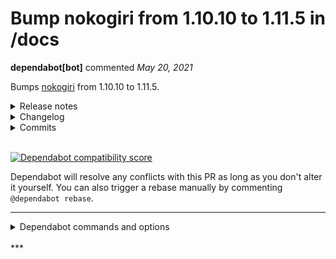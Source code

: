 # Bump nokogiri from 1.10.10 to 1.11.5 in /docs

**dependabot[bot]** commented *May 20, 2021*

Bumps [nokogiri](https://github.com/sparklemotion/nokogiri) from 1.10.10 to 1.11.5.
<details>
<summary>Release notes</summary>
<p><em>Sourced from <a href="https://github.com/sparklemotion/nokogiri/releases">nokogiri's releases</a>.</em></p>
<blockquote>
<h2>1.11.5 / 2021-05-19</h2>
<h3>Fixed</h3>
<p>[Windows CRuby] Work around segfault at process exit on Windows when using libxml2 system DLLs.</p>
<p>libxml 2.9.12 introduced new behavior to avoid memory leaks when unloading libxml2 shared libraries (see <a href="https://gitlab.gnome.org/GNOME/libxml2/-/merge_requests/66">libxml/!66</a>). Early testing caught this segfault on non-Windows platforms (see <a href="https://github-redirect.dependabot.com/sparklemotion/nokogiri/issues/2059">#2059</a> and <a href="https://gitlab.gnome.org/GNOME/libxml2/-/commit/956534e02ef280795a187c16f6ac04e107f23c5d">libxml@956534e</a>) but it was incompletely fixed and is still an issue on Windows platforms that are using system DLLs.</p>
<p>We work around this by configuring libxml2 in this situation to use its default memory management functions. Note that if Nokogiri is not on Windows, or is not using shared system libraries, it will will continue to configure libxml2 to use Ruby's memory management functions. <code>Nokogiri::VERSION_INFO[&quot;libxml&quot;][&quot;memory_management&quot;]</code> will allow you to verify when the default memory management functions are being used. [<a href="https://github-redirect.dependabot.com/sparklemotion/nokogiri/issues/2241">#2241</a>]</p>
<h3>Added</h3>
<p><code>Nokogiri::VERSION_INFO[&quot;libxml&quot;]</code> now contains the key <code>&quot;memory_management&quot;</code> to declare whether libxml2 is using its <code>default</code> memory management functions, or whether it uses the memory management functions from <code>ruby</code>. See above for more details.</p>
<h2>1.11.4 / 2021-05-14</h2>
<h3>Security</h3>
<p>[CRuby] Vendored libxml2 upgraded to v2.9.12 which addresses:</p>
<ul>
<li><a href="https://security.archlinux.org/CVE-2019-20388">CVE-2019-20388</a></li>
<li><a href="https://security.archlinux.org/CVE-2020-24977">CVE-2020-24977</a></li>
<li><a href="https://security.archlinux.org/CVE-2021-3517">CVE-2021-3517</a></li>
<li><a href="https://security.archlinux.org/CVE-2021-3518">CVE-2021-3518</a></li>
<li><a href="https://security.archlinux.org/CVE-2021-3537">CVE-2021-3537</a></li>
<li><a href="https://security.archlinux.org/CVE-2021-3541">CVE-2021-3541</a></li>
</ul>
<p>Note that two additional CVEs were addressed upstream but are not relevant to this release. <a href="https://security.archlinux.org/CVE-2021-3516">CVE-2021-3516</a> via <code>xmllint</code> is not present in Nokogiri, and <a href="https://security.archlinux.org/CVE-2020-7595">CVE-2020-7595</a> has been patched in Nokogiri since v1.10.8 (see <a href="https://github-redirect.dependabot.com/sparklemotion/nokogiri/issues/1992">#1992</a>).</p>
<p>Please see <a href="https://github.com/sparklemotion/nokogiri/security/advisories/GHSA-7rrm-v45f-jp64">nokogiri/GHSA-7rrm-v45f-jp64 </a> or <a href="https://github-redirect.dependabot.com/sparklemotion/nokogiri/issues/2233">#2233</a> for a more complete analysis of these CVEs and patches.</p>
<h3>Dependencies</h3>
<ul>
<li>[CRuby] vendored libxml2 is updated from 2.9.10 to 2.9.12. (Note that 2.9.11 was skipped because it was superseded by 2.9.12 a few hours after its release.)</li>
</ul>
<h2>1.11.3 / 2021-04-07</h2>
<h3>Fixed</h3>
<ul>
<li>[CRuby] Passing non-<code>Node</code> objects to <code>Document#root=</code> now raises an <code>ArgumentError</code> exception. Previously this likely segfaulted. [<a href="https://github-redirect.dependabot.com/sparklemotion/nokogiri/issues/1900">#1900</a>]</li>
<li>[JRuby] Passing non-<code>Node</code> objects to <code>Document#root=</code> now raises an <code>ArgumentError</code> exception. Previously this raised a <code>TypeError</code> exception.</li>
<li>[CRuby] arm64/aarch64 systems (like Apple's M1) can now compile libxml2 and libxslt from source (though we continue to strongly advise users to install the native gems for the best possible experience)</li>
</ul>
<h2>1.11.2 / 2021-03-11</h2>
<!-- raw HTML omitted -->
</blockquote>
<p>... (truncated)</p>
</details>
<details>
<summary>Changelog</summary>
<p><em>Sourced from <a href="https://github.com/sparklemotion/nokogiri/blob/main/CHANGELOG.md">nokogiri's changelog</a>.</em></p>
<blockquote>
<h2>1.11.5 / 2021-05-19</h2>
<h3>Fixed</h3>
<p>[Windows CRuby] Work around segfault at process exit on Windows when using libxml2 system DLLs.</p>
<p>libxml 2.9.12 introduced new behavior to avoid memory leaks when unloading libxml2 shared libraries (see <a href="https://gitlab.gnome.org/GNOME/libxml2/-/merge_requests/66">libxml/!66</a>). Early testing caught this segfault on non-Windows platforms (see <a href="https://github-redirect.dependabot.com/sparklemotion/nokogiri/issues/2059">#2059</a> and <a href="https://gitlab.gnome.org/GNOME/libxml2/-/commit/956534e02ef280795a187c16f6ac04e107f23c5d">libxml@956534e</a>) but it was incompletely fixed and is still an issue on Windows platforms that are using system DLLs.</p>
<p>We work around this by configuring libxml2 in this situation to use its default memory management functions. Note that if Nokogiri is not on Windows, or is not using shared system libraries, it will will continue to configure libxml2 to use Ruby's memory management functions. <code>Nokogiri::VERSION_INFO[&quot;libxml&quot;][&quot;memory_management&quot;]</code> will allow you to verify when the default memory management functions are being used. [<a href="https://github-redirect.dependabot.com/sparklemotion/nokogiri/issues/2241">#2241</a>]</p>
<h3>Added</h3>
<p><code>Nokogiri::VERSION_INFO[&quot;libxml&quot;]</code> now contains the key <code>&quot;memory_management&quot;</code> to declare whether libxml2 is using its <code>default</code> memory management functions, or whether it uses the memory management functions from <code>ruby</code>. See above for more details.</p>
<h2>1.11.4 / 2021-05-14</h2>
<h3>Security</h3>
<p>[CRuby] Vendored libxml2 upgraded to v2.9.12 which addresses:</p>
<ul>
<li><a href="https://security.archlinux.org/CVE-2019-20388">CVE-2019-20388</a></li>
<li><a href="https://security.archlinux.org/CVE-2020-24977">CVE-2020-24977</a></li>
<li><a href="https://security.archlinux.org/CVE-2021-3517">CVE-2021-3517</a></li>
<li><a href="https://security.archlinux.org/CVE-2021-3518">CVE-2021-3518</a></li>
<li><a href="https://security.archlinux.org/CVE-2021-3537">CVE-2021-3537</a></li>
<li><a href="https://security.archlinux.org/CVE-2021-3541">CVE-2021-3541</a></li>
</ul>
<p>Note that two additional CVEs were addressed upstream but are not relevant to this release. <a href="https://security.archlinux.org/CVE-2021-3516">CVE-2021-3516</a> via <code>xmllint</code> is not present in Nokogiri, and <a href="https://security.archlinux.org/CVE-2020-7595">CVE-2020-7595</a> has been patched in Nokogiri since v1.10.8 (see <a href="https://github-redirect.dependabot.com/sparklemotion/nokogiri/issues/1992">#1992</a>).</p>
<p>Please see <a href="https://github.com/sparklemotion/nokogiri/security/advisories/GHSA-7rrm-v45f-jp64">nokogiri/GHSA-7rrm-v45f-jp64 </a> or <a href="https://github-redirect.dependabot.com/sparklemotion/nokogiri/issues/2233">#2233</a> for a more complete analysis of these CVEs and patches.</p>
<h3>Dependencies</h3>
<ul>
<li>[CRuby] vendored libxml2 is updated from 2.9.10 to 2.9.12. (Note that 2.9.11 was skipped because it was superseded by 2.9.12 a few hours after its release.)</li>
</ul>
<h2>1.11.3 / 2021-04-07</h2>
<h3>Fixed</h3>
<ul>
<li>[CRuby] Passing non-<code>Node</code> objects to <code>Document#root=</code> now raises an <code>ArgumentError</code> exception. Previously this likely segfaulted. [<a href="https://github-redirect.dependabot.com/sparklemotion/nokogiri/issues/1900">#1900</a>]</li>
<li>[JRuby] Passing non-<code>Node</code> objects to <code>Document#root=</code> now raises an <code>ArgumentError</code> exception. Previously this raised a <code>TypeError</code> exception.</li>
<li>[CRuby] arm64/aarch64 systems (like Apple's M1) can now compile libxml2 and libxslt from source (though we continue to strongly advise users to install the native gems for the best possible experience)</li>
</ul>
<h2>1.11.2 / 2021-03-11</h2>
<!-- raw HTML omitted -->
</blockquote>
<p>... (truncated)</p>
</details>
<details>
<summary>Commits</summary>
<ul>
<li><a href="https://github.com/sparklemotion/nokogiri/commit/e43f521caa4b29deba4089bd83ae2709c19c5942"><code>e43f521</code></a> version bump to v1.11.5</li>
<li><a href="https://github.com/sparklemotion/nokogiri/commit/42354e479ae5702faa8aaa0e46a771f99fd676e6"><code>42354e4</code></a> Merge pull request <a href="https://github-redirect.dependabot.com/sparklemotion/nokogiri/issues/2243">#2243</a> from sparklemotion/flavorjones-v1_11_x-update-tests-...</li>
<li><a href="https://github.com/sparklemotion/nokogiri/commit/05f30eb4693cbfc900faced0b0ea172a8fc13df7"><code>05f30eb</code></a> update CHANGELOG</li>
<li><a href="https://github.com/sparklemotion/nokogiri/commit/e6709aaa14b8f8cd9e842bd07bb7f2edf94a4d7c"><code>e6709aa</code></a> windows: work around libxml2 xmlCleanupParser</li>
<li><a href="https://github.com/sparklemotion/nokogiri/commit/8f54c0fc5a85e4d384f5dacefdfd5f595cf858a4"><code>8f54c0f</code></a> test: adjust tests to pass on system libxml2 &gt;= 2.9.11</li>
<li><a href="https://github.com/sparklemotion/nokogiri/commit/3d8a57075aebdc647728181f0fd279ed3d063857"><code>3d8a570</code></a> ci: windows config for github actions</li>
<li><a href="https://github.com/sparklemotion/nokogiri/commit/4b9bfe3849f0c2ce1fb81d66249e738aa5a4f46b"><code>4b9bfe3</code></a> update CHANGELOG with the GHSA</li>
<li><a href="https://github.com/sparklemotion/nokogiri/commit/9d69b44ed3357b8069856083d39ee418cd10109b"><code>9d69b44</code></a> version bump to v1.11.4</li>
<li><a href="https://github.com/sparklemotion/nokogiri/commit/058e87fdfda2cc2f309df098d18fe8856e785fcc"><code>058e87f</code></a> update CHANGELOG with complete CVE information</li>
<li><a href="https://github.com/sparklemotion/nokogiri/commit/92852514a0d4621961deb6ce249441ff5140358f"><code>9285251</code></a> Merge pull request <a href="https://github-redirect.dependabot.com/sparklemotion/nokogiri/issues/2234">#2234</a> from sparklemotion/2233-upgrade-to-libxml-2-9-12</li>
<li>Additional commits viewable in <a href="https://github.com/sparklemotion/nokogiri/compare/v1.10.10...v1.11.5">compare view</a></li>
</ul>
</details>
<br />


[![Dependabot compatibility score](https://dependabot-badges.githubapp.com/badges/compatibility_score?dependency-name=nokogiri&package-manager=bundler&previous-version=1.10.10&new-version=1.11.5)](https://docs.github.com/en/github/managing-security-vulnerabilities/about-dependabot-security-updates#about-compatibility-scores)

Dependabot will resolve any conflicts with this PR as long as you don't alter it yourself. You can also trigger a rebase manually by commenting `@dependabot rebase`.

[//]: # (dependabot-automerge-start)
[//]: # (dependabot-automerge-end)

---

<details>
<summary>Dependabot commands and options</summary>
<br />

You can trigger Dependabot actions by commenting on this PR:
- `@dependabot rebase` will rebase this PR
- `@dependabot recreate` will recreate this PR, overwriting any edits that have been made to it
- `@dependabot merge` will merge this PR after your CI passes on it
- `@dependabot squash and merge` will squash and merge this PR after your CI passes on it
- `@dependabot cancel merge` will cancel a previously requested merge and block automerging
- `@dependabot reopen` will reopen this PR if it is closed
- `@dependabot close` will close this PR and stop Dependabot recreating it. You can achieve the same result by closing it manually
- `@dependabot ignore this major version` will close this PR and stop Dependabot creating any more for this major version (unless you reopen the PR or upgrade to it yourself)
- `@dependabot ignore this minor version` will close this PR and stop Dependabot creating any more for this minor version (unless you reopen the PR or upgrade to it yourself)
- `@dependabot ignore this dependency` will close this PR and stop Dependabot creating any more for this dependency (unless you reopen the PR or upgrade to it yourself)
- `@dependabot use these labels` will set the current labels as the default for future PRs for this repo and language
- `@dependabot use these reviewers` will set the current reviewers as the default for future PRs for this repo and language
- `@dependabot use these assignees` will set the current assignees as the default for future PRs for this repo and language
- `@dependabot use this milestone` will set the current milestone as the default for future PRs for this repo and language

You can disable automated security fix PRs for this repo from the [Security Alerts page](https://github.com/gruntwork-io/terragrunt/network/alerts).

</details>
<br />
***


